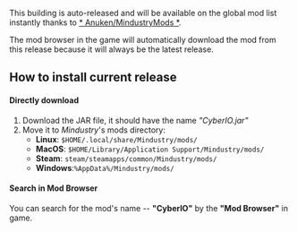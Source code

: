 This building is auto-released and will be available on the global mod list instantly thanks to [* Anuken/MindustryMods *](https://github.com/Anuken/MindustryMods).

The mod browser in the game will automatically download
the mod from this release because it will always be the latest release.

## How to install current release
#### Directly download
1. Download the JAR file, it should have the name *"CyberIO.jar"*
2. Move it to *Mindustry*'s mods directory:
    - **Linux**: `$HOME/.local/share/Mindustry/mods/`
    - **MacOS**: `$HOME/Library/Application Support/Mindustry/mods/`
    - **Steam**: `steam/steamapps/common/Mindustry/mods/`
    - **Windows**:`%AppData%/Mindustry/mods/`
#### Search in Mod Browser
You can search for the mod's name -- **"CyberIO"** by the **"Mod Browser"** in game.